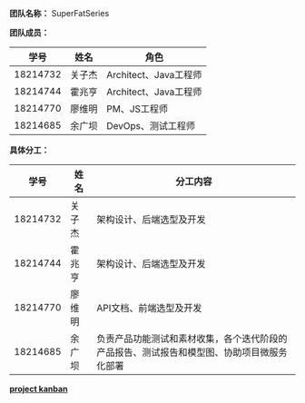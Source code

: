 **团队名称：** SuperFatSeries

**团队成员：**

| 学号 | 姓名 | 角色 |
| ---- | ---- | ---- |
| 18214732 | 关子杰 | Architect、Java工程师 |
| 18214744 | 霍兆亨 | Architect、Java工程师 |
| 18214770 | 廖维明 | PM、JS工程师 |
| 18214685 | 余广坝 | DevOps、测试工程师 |


**具体分工：**

| 学号 | 姓名 | 分工内容 |
| ---- | -------- | -------- |
| 18214732 | 关子杰 | 架构设计、后端选型及开发 |
| 18214744 | 霍兆亨 | 架构设计、后端选型及开发 |
| 18214770 | 廖维明 | API文档、前端选型及开发 |
| 18214685 | 余广坝 | 负责产品功能测试和素材收集，各个迭代阶段的产品报告、测试报告和模型图、协助项目微服务化部署 |


[**project kanban**](https://github.com/orgs/SuperFatSeries/projects/1)